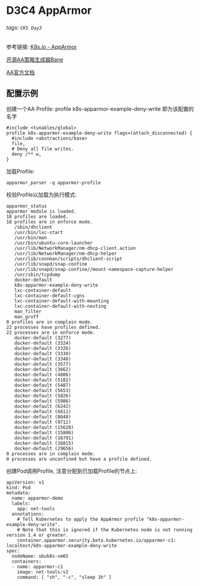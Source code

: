 # D3C4 AppArmor
###### tags: `CKS Day3`

参考链接:
[K8s.io - AppArmor](https://kubernetes.io/zh/docs/tutorials/clusters/apparmor/)

[开源AA策略生成器Bane](https://github.com/genuinetools/bane)

[AA官方文档](https://gitlab.com/apparmor/apparmor/-/wikis/Documentation)

## 配置示例

创建一个AA Profile:
profile k8s-apparmor-example-deny-write 即为该配置的名字
```
#include <tunables/global>
profile k8s-apparmor-example-deny-write flags=(attach_disconnected) {
  #include <abstractions/base>
  file,
  # Deny all file writes.
  deny /** w,
}
```
加载Profile:
```
apparmor_parser -q apparmor-profile
```
校验Profile以加载为执行模式:
```
apparmor_status
apparmor module is loaded.
18 profiles are loaded.
18 profiles are in enforce mode.
   /sbin/dhclient
   /usr/bin/lxc-start
   /usr/bin/man
   /usr/bin/ubuntu-core-launcher
   /usr/lib/NetworkManager/nm-dhcp-client.action
   /usr/lib/NetworkManager/nm-dhcp-helper
   /usr/lib/connman/scripts/dhclient-script
   /usr/lib/snapd/snap-confine
   /usr/lib/snapd/snap-confine//mount-namespace-capture-helper
   /usr/sbin/tcpdump
   docker-default
   k8s-apparmor-example-deny-write
   lxc-container-default
   lxc-container-default-cgns
   lxc-container-default-with-mounting
   lxc-container-default-with-nesting
   man_filter
   man_groff
0 profiles are in complain mode.
22 processes have profiles defined.
22 processes are in enforce mode.
   docker-default (3277)
   docker-default (3324)
   docker-default (3326)
   docker-default (3330)
   docker-default (3348)
   docker-default (3577)
   docker-default (3662)
   docker-default (4806)
   docker-default (5182)
   docker-default (5487)
   docker-default (5653)
   docker-default (5826)
   docker-default (5986)
   docker-default (6242)
   docker-default (6611)
   docker-default (8040)
   docker-default (9712)
   docker-default (15628)
   docker-default (15806)
   docker-default (16791)
   docker-default (16815)
   docker-default (29656)
0 processes are in complain mode.
0 processes are unconfined but have a profile defined.
```

创建Pod调用Profile, 注意分配到已加载Profile的节点上:
```
apiVersion: v1
kind: Pod
metadata:
  name: apparmor-demo
  labels:
    app: net-tools
  annotations:
    # Tell Kubernetes to apply the AppArmor profile "k8s-apparmor-example-deny-write".
    # Note that this is ignored if the Kubernetes node is not running version 1.4 or greater.
    container.apparmor.security.beta.kubernetes.io/apparmor-c1: localhost/k8s-apparmor-example-deny-write
spec:
  nodeName: ubuk8s-vm02
  containers:
  - name: apparmor-c1
    image: net-tools:v2
    command: [ "sh", "-c", "sleep 1h" ]
```